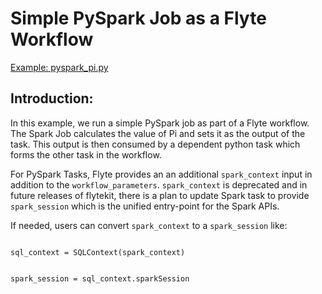 # Simple PySpark Job as a Flyte Workflow

[Example: pyspark_pi.py](pyspark_pi.py)

## Introduction:

In this example, we run a simple PySpark job as part of a Flyte workflow. The Spark Job calculates the value of Pi and sets it as the output of the task.
This output is then consumed by a dependent python task which forms the other task in the workflow.

For PySpark Tasks, Flyte provides an an additional `spark_context` input in addition to the `workflow_parameters`. 
`spark_context` is deprecated and in future releases of flytekit, there is a plan to update Spark task to provide `spark_session` which is the unified entry-point for the Spark APIs.

If needed, users can convert `spark_context` to a `spark_session` like:

<code> 
sql_context = SQLContext(spark_context)

spark_session = sql_context.sparkSession
</code>
 



